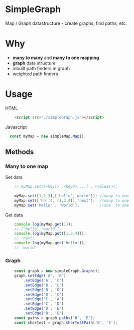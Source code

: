 # SimpleGraph
Map / Graph datastructure - create graphs, find paths, etc.

# Why
- **many to many** and **many to one mapping**
- **graph** data structure 
- inbuilt path finders in graph
- weighted path finders

# Usage 
HTML
```html
    <script src="./simpleGraph.js"></script>
```  
Javascript  
```javascript
  const myMap = new simpleMap.Map();
```

## Methods

### Many to one map

Set data
```javascript
    // myMap.set([<key1> ,<key2>,...] , <values>);
    
    myMap.set([1,2,3],['hello','world']); //many to one
    myMap.set(['hh',4, [1,3,4]],'next');  //many to one
    myMap.set('hello' , 'world');         //one  to one
```
Get data   

```javascript
    console.log(myMap.get(1));
    // ['hello','world']
    console.log(myMap.get([1,3,4]));
    // 'next'
    console.log(myMap.get('hello'));
    // 'world'
```

### Graph

```javascript
    const graph = new simpleGraph.Graph();
    graph.setEdge('A', 'B')
        .setEdge('A', 'C')
        .setEdge('B', 'C')
        .setEdge('B', 'D')
        .setEdge('D', 'C')
        .setEdge('C', 'A')
        .setEdge('C', 'D')
        .setEdge('D', 'E')
        .setEdge('B', 'E')
    const paths = graph.paths('B', 'E');
    const shortest = graph.shortestPath('B', 'E');
```
